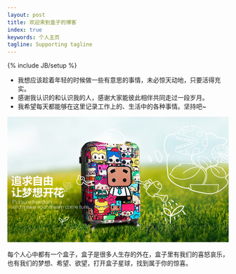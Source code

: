```yaml
---
layout: post
title: 欢迎来到盒子的博客
index: true
keywords: 个人主页
tagline: Supporting tagline
---
```

{% include JB/setup %}

- 我想应该趁着年轻的时候做一些有意思的事情，未必惊天动地，只要活得充实。
- 感谢我认识的和认识我的人，感谢大家能彼此相伴共同走过一段岁月。
- 我希望每天都能够在这里记录工作上的、生活中的各种事情。坚持吧~

<img src="/assets/pictures/photo.jpg" />

每个人心中都有一个盒子，盒子是很多人生存的外在，盒子里有我们的喜怒哀乐，也有我们的梦想、希望、欲望，打开盒子星球，找到属于你的惊喜。
